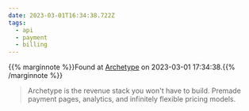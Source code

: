 ```yaml
---
date: 2023-03-01T16:34:38.722Z
tags:
  - api
  - payment
  - billing
---
```

{{% marginnote %}}Found at [Archetype](https://www.archetype.dev/) on 2023-03-01 17:34:38.{{% /marginnote %}}

> Archetype is the revenue stack you won't have to build. Premade payment pages, analytics, and infinitely flexible pricing models.

